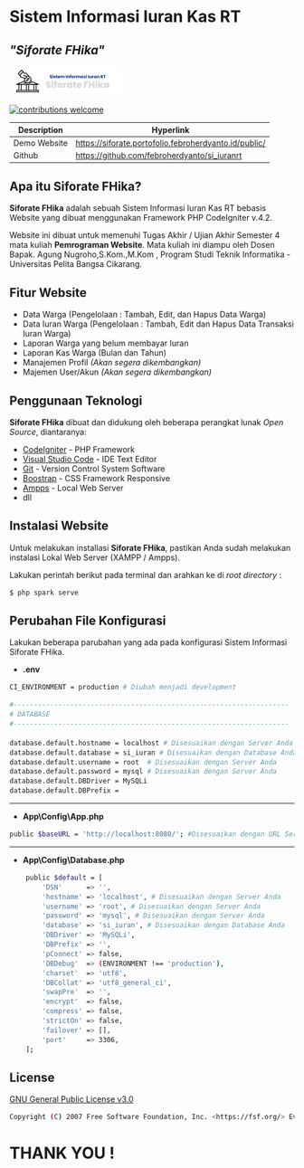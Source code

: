# Sistem Informasi Iuran Kas RT 
## _"Siforate FHika"_

[![Siforate FHika](public/assets/images/logogepeng.png)](https://siforate.portofolio.febroherdyanto.id/public/)

[![contributions welcome](https://img.shields.io/badge/contributions-welcome-brightgreen.svg?style=flat)](https://github.com/febroherdyanto/si_iuranrt)


| Description | Hyperlink|
|---|---|
| Demo Website | https://siforate.portofolio.febroherdyanto.id/public/ |
| Github | https://github.com/febroherdyanto/si_iuranrt |


## Apa itu Siforate FHika?

**Siforate FHika** adalah sebuah Sistem Informasi Iuran Kas RT bebasis Website yang dibuat menggunakan Framework PHP CodeIgniter v.4.2.

Website ini dibuat untuk memenuhi Tugas Akhir / Ujian Akhir Semester 4 mata kuliah **Pemrograman Website**. Mata kuliah ini diampu oleh Dosen Bapak. Agung Nugroho,S.Kom.,M.Kom , Program Studi Teknik Informatika - Universitas Pelita Bangsa Cikarang.



## Fitur Website

- Data Warga (Pengelolaan : Tambah, Edit, dan Hapus Data Warga)
- Data Iuran Warga (Pengelolaan : Tambah, Edit dan Hapus Data Transaksi Iuran Warga)
- Laporan Warga yang belum membayar Iuran 
- Laporan Kas Warga (Bulan dan Tahun)
- Manajemen Profil _(Akan segera dikembangkan)_
- Majemen User/Akun _(Akan segera dikembangkan)_

## Penggunaan Teknologi

**Siforate FHika** dibuat dan didukung oleh beberapa perangkat lunak _Open Source_, diantaranya:

- [CodeIgniter](https://www.codeigniter.com/) - PHP Framework
- [Visual Studio Code](https://code.visualstudio.com/) - IDE Text Editor
- [Git](https://git-scm.com/) - Version Control System Software
- [Boostrap](https://getbootstrap.com/) - CSS Framework Responsive
- [Ampps](https://ampps.com/) - Local Web Server
- dll


## Instalasi Website

Untuk melakukan installasi **Siforate FHika**, pastikan Anda sudah melakukan instalasi Lokal Web Server (XAMPP / Ampps).

Lakukan perintah berikut pada terminal dan arahkan ke di _root directory_ :

```sh
$ php spark serve
```

## Perubahan File Konfigurasi

Lakukan beberapa parubahan yang ada pada konfigurasi Sistem Informasi Siforate FHika. 

- **.env**

```sh
CI_ENVIRONMENT = production # Diubah menjadi development
```




```sh
#--------------------------------------------------------------------
# DATABASE
#--------------------------------------------------------------------

database.default.hostname = localhost # Disesuaikan dengan Server Anda
database.default.database = si_iuran # Disesuaikan dengan Database Anda
database.default.username = root  # Disesuaikan dengan Server Anda
database.default.password = mysql # Disesuaikan dengan Server Anda
database.default.DBDriver = MySQLi
database.default.DBPrefix =
```

<hr>

- **App\Config\App.php**

```sh
public $baseURL = 'http://localhost:8080/'; #Disesuaikan dengan URL Server
```

<hr>

- **App\Config\Database.php**

```sh
    public $default = [
        'DSN'      => '',
        'hostname' => 'localhost', # Disesuaikan dengan Server Anda
        'username' => 'root', # Disesuaikan dengan Server Anda
        'password' => 'mysql', # Disesuaikan dengan Server Anda
        'database' => 'si_iuran', # Disesuaikan dengan Database Anda
        'DBDriver' => 'MySQLi',
        'DBPrefix' => '',
        'pConnect' => false,
        'DBDebug'  => (ENVIRONMENT !== 'production'),
        'charset'  => 'utf8',
        'DBCollat' => 'utf8_general_ci',
        'swapPre'  => '',
        'encrypt'  => false,
        'compress' => false,
        'strictOn' => false,
        'failover' => [],
        'port'     => 3306,
    ];
```



## License

[GNU General Public License v3.0](LICENSE)

```sh
Copyright (C) 2007 Free Software Foundation, Inc. <https://fsf.org/> Everyone is permitted to copy and distribute verbatim copies  of this license document, but changing it is not allowed.
```

# THANK YOU !